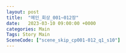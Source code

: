 ```yaml
---
layout: post
title:  "메인_회상_001~012장"
date:   2023-03-10 09:00:00 +0000
categories: Main
Tags: Story Main
SceneCode: ["scene_skip_cp001-012_q1_s10"]
---
```

